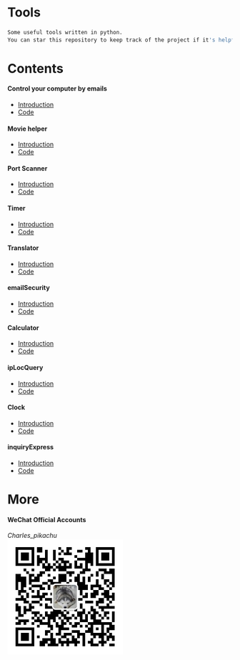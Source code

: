 # Tools
```sh
Some useful tools written in python.  
You can star this repository to keep track of the project if it's helpful for you, thank you for your support.
```

# Contents
#### Control your computer by emails
- [Introduction](https://mp.weixin.qq.com/s/KnG-mncegaB35v5THAUJXQ)
- [Code](https://github.com/CharlesPikachu/Tools/tree/master/ControlPCbyEmail)
#### Movie helper
- [Introduction](https://mp.weixin.qq.com/s/VlwCyD99YBYhIbwG4rYN3A)
- [Code](https://github.com/CharlesPikachu/Tools/tree/master/MovieHelper)
#### Port Scanner
- [Introduction](https://mp.weixin.qq.com/s/98VnIO9JEdAqcIPdxq1cOg)
- [Code](https://github.com/CharlesPikachu/Tools/tree/master/PortSanner)
#### Timer
- [Introduction](https://mp.weixin.qq.com/s/8HcXQjcsyegYzp_yt1cE5w)
- [Code](https://github.com/CharlesPikachu/Tools/tree/master/Timer)
#### Translator
- [Introduction](https://mp.weixin.qq.com/s/SWR-bUdqfpn3NxR5OgCYlg)
- [Code](https://github.com/CharlesPikachu/Tools/tree/master/Translator)
#### emailSecurity
- [Introduction](https://mp.weixin.qq.com/s/9u1CIa8MdoiXGGdPqae8fA)
- [Code](https://github.com/CharlesPikachu/Tools/tree/master/emailSecurity)
#### Calculator
- [Introduction](https://mp.weixin.qq.com/s/x6ygDEWHiYX10AP4y8e3MA)
- [Code](https://github.com/CharlesPikachu/Tools/tree/master/Calculator)
#### ipLocQuery
- [Introduction](https://mp.weixin.qq.com/s/lYWxt00erojeSoyRWA1R5g)
- [Code](https://github.com/CharlesPikachu/Tools/tree/master/ipLocQuery)
#### Clock
- [Introduction](https://mp.weixin.qq.com/s/8JPxEHGZ2u7dsEUJS-9WbQ)
- [Code](https://github.com/CharlesPikachu/Tools/tree/master/Clock)
#### inquiryExpress
- [Introduction](https://mp.weixin.qq.com/s/haNR8Yr9RsSXaTd0jl5PFA)
- [Code](https://github.com/CharlesPikachu/Tools/tree/master/inquiryExpress)

# More
#### WeChat Official Accounts
*Charles_pikachu*  
![img](pikachu.jpg)